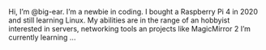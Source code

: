 Hi, I’m @big-ear.
I’m a newbie in coding. I bought a Raspberry Pi 4 in 2020 and still learning Linux.
My abilities are in the range of an hobbyist interested in servers, networking tools an projects like MagicMirror 2
I’m currently learning ...

